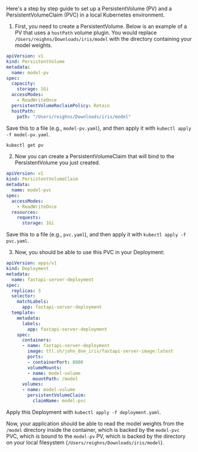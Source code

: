 Here's a step by step guide to set up a PersistentVolume (PV) and a PersistentVolumeClaim (PVC) in a local Kubernetes environment.

1. First, you need to create a PersistentVolume. Below is an example of a PV that uses a `hostPath` volume plugin. You would replace `/Users/reighns/Downloads/iris/model` with the directory containing your model weights.

```yaml
apiVersion: v1
kind: PersistentVolume
metadata:
  name: model-pv
spec:
  capacity:
    storage: 1Gi
  accessModes:
    - ReadWriteOnce
  persistentVolumeReclaimPolicy: Retain
  hostPath:
    path: "/Users/reighns/Downloads/iris/model"
```

Save this to a file (e.g., `model-pv.yaml`), and then apply it with `kubectl apply -f model-pv.yaml`.

```bash
kubectl get pv
```

2. Now you can create a PersistentVolumeClaim that will bind to the PersistentVolume you just created.

```yaml
apiVersion: v1
kind: PersistentVolumeClaim
metadata:
  name: model-pvc
spec:
  accessModes:
    - ReadWriteOnce
  resources:
    requests:
      storage: 1Gi
```

Save this to a file (e.g., `pvc.yaml`), and then apply it with `kubectl apply -f pvc.yaml`.

3. Now, you should be able to use this PVC in your Deployment:

```yaml
apiVersion: apps/v1
kind: Deployment
metadata:
  name: fastapi-server-deployment
spec:
  replicas: 3
  selector:
    matchLabels:
      app: fastapi-server-deployment
  template:
    metadata:
      labels:
        app: fastapi-server-deployment
    spec:
      containers:
      - name: fastapi-server-deployment
        image: ttl.sh/john_doe_iris/fastapi-server-image:latest
        ports:
        - containerPort: 8000
        volumeMounts:
        - name: model-volume
          mountPath: /model
      volumes:
      - name: model-volume
        persistentVolumeClaim:
          claimName: model-pvc
```

Apply this Deployment with `kubectl apply -f deployment.yaml`.

Now, your application should be able to read the model weights from the `/model` directory inside the container, which is backed by the `model-pvc` PVC, which is bound to the `model-pv` PV, which is backed by the directory on your local filesystem (`/Users/reighns/Downloads/iris/model`).